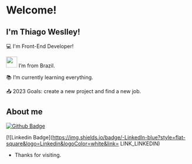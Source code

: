 # Welcome!

## I'm Thiago Weslley!

:computer: I'm Front-End Developer!

<img src=https://github.com/TheDudeThatCode/TheDudeThatCode/blob/master/Assets/Earth.gif width="30"> I’m from Brazil.

:books: I’m currently learning everything.

:outbox_tray: 2023 Goals: create a new project and find a new job.

## About me

[![Github Badge](https://img.shields.io/badge/-Github-000?style=flat-square&logo=Github&logoColor=white&link=LINK_GIT)](LINK_GIT)

[![Linkedin Badge](https://img.shields.io/badge/-LinkedIn-blue?style=flat-square&logo=Linkedin&logoColor=white&link= LINK_LINKEDIN)



- Thanks for visiting.

